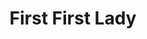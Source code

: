 ---
pid: RS268
title: First First Lady
location_transcription: First Executive Mansion
zipcode: NJ08902
outside_phl: North Brunswick NJ
neighborhood: 
age: '67'
age_range: 60-69
instagram: 
image_file_name: RS_268.jpg
proposal_transcription: |-
  1. A huge 100.00 bill display depicting Benjamin Franklin.
  2. Huge, colorful monument to the Philly cheesesteak.
  3. Monument to Betsy Ross.
  4. Monument to Martha Washington as the First First Lady.
topic: Figure,Food,History,Philadelphia
topic_summary: 0, 0, 0, 0
type: Image
keywords_other: benjamin franklin, cheesesteak, betsy ross, martha washington
credit: Andrew Marcus & Filis Forman
image_labels: 
twitter: 
facebook: 
permalink: "/monuments/rs268/"
layout: item-page
---